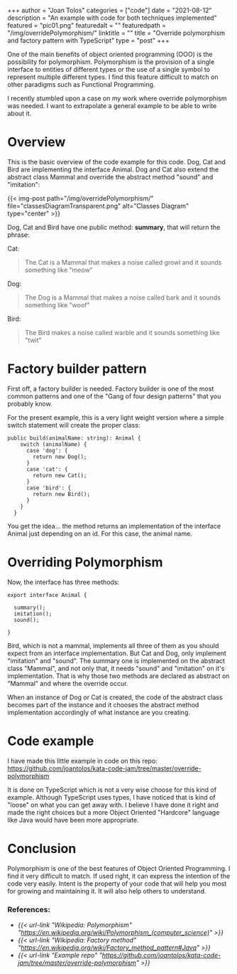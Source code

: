 +++
author = "Joan Tolos"
categories = ["code"]
date = "2021-08-12"
description = "An example with code for both techniques implemented"
featured = "pic01.png"
featuredalt = ""
featuredpath = "/img/overridePolymorphism/"
linktitle = ""
title = "Override polymorphism and factory pattern with TypeScript"
type = "post"
+++

One of the main benefits of object oriented programming (OOO) is the possibility for polymorphism. Polymorphism is the provision of a single interface to entities of different types or the use of a single symbol to represent multiple different types. I find this feature difficult to match on other paradigms such as Functional Programming.

I recently stumbled upon a case on my work where override polymorphism was needed. I want to extrapolate a general example to be able to write about it.

# Overview

This is the basic overview of the code example for this code. Dog, Cat and Bird are implementing the interface Animal. Dog and Cat also extend the abstract class Mammal and override the abstract method "sound" and "imitation":

{{< img-post path="/img/overridePolymorphism/" file="classesDiagramTransparent.png" alt="Classes Diagram" type="center" >}}

Dog, Cat and Bird have one public method: **summary**, that will return the phrase:

Cat:

> The Cat is a Mammal that makes a noise called growl and it sounds something like "meow"

Dog:

> The Dog is a Mammal that makes a noise called bark and it sounds something like "woof"

Bird:

> The Bird makes a noise called warble and it sounds something like "twit"

# Factory builder pattern

First off, a factory builder is needed. Factory builder is one of the most common patterns and one of the "Gang of four design patterns" that you probably know.

For the present example, this is a very light weight version where a simple switch statement will create the proper class:

    public build(animalName: string): Animal {
        switch (animalName) {
          case 'dog': {
            return new Dog();
          }
          case 'cat': {
            return new Cat();
          }
          case 'bird': {
            return new Bird();
          }
        }
      }

You get the idea... the method returns an implementation of the interface Animal just depending on an id. For this case, the animal name.

# Overriding Polymorphism

Now, the interface has three methods:

    export interface Animal {

      summary();
      imitation();
      sound();

    }

Bird, which is not a mammal, implements all three of them as you should expect from an interface implementation. But Cat and Dog, only implement "imitation" and "sound". The summary one is implemented on the abstract class "Mammal", and not only that, it needs "sound" and "imitation" on it's implementation. That is why those two methods are declared as abstract on "Mammal" and where the override occur.

When an instance of Dog or Cat is created, the code of the abstract class becomes part of the instance and it chooses the abstract method implementation accordingly of what instance are you creating.

# Code example

I have made this little example in code on this repo: https://github.com/joantolos/kata-code-jam/tree/master/override-polymorphism

It is done on TypeScript which is not a very wise choose for this kind of example. Although TypeScript uses types, I have noticed that is kind of "loose" on what you can get away with. I believe I have done it right and made the right choices but a more Object Oriented "Hardcore" language like Java would have been more appropriate.

# Conclusion

Polymorphism is one of the best features of Object Oriented Programming. I find it very difficult to match. If used right, it can express the intention of the code very easily. Intent is the property of your code that will help you most for growing and maintaining it. It will also help others to understand.

### References:

* _{{< url-link "Wikipedia: Polymorphism" "https://en.wikipedia.org/wiki/Polymorphism_(computer_science)" >}}_
* _{{< url-link "Wikipedia: Factory method" "https://en.wikipedia.org/wiki/Factory_method_pattern#Java" >}}_
* _{{< url-link "Example repo" "https://github.com/joantolos/kata-code-jam/tree/master/override-polymorphism" >}}_
